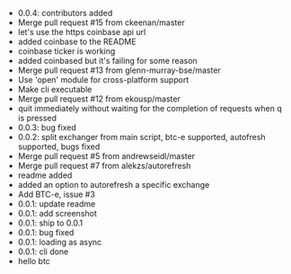  * 0.0.4: contributors added
 * Merge pull request #15 from ckeenan/master
 * let's use the https coinbase api url
 * added coinbase to the README
 * coinbase ticker is working
 * added coinbased but it's failing for some reason
 * Merge pull request #13 from glenn-murray-bse/master
 * Use 'open' module for cross-platform support
 * Make cli executable
 * Merge pull request #12 from ekousp/master
 * quit immediately without waiting for the completion of requests when q is pressed
 * 0.0.3: bug fixed
 * 0.0.2: split exchanger from main script, btc-e supported, autofresh supported, bugs fixed
 * Merge pull request #5 from andrewseidl/master
 * Merge pull request #7 from alekzs/autorefresh
 * readme added
 * added an option to autorefresh a specific exchange
 * Add BTC-e, issue #3
 * 0.0.1: update readme
 * 0.0.1: add screenshot
 * 0.0.1: ship to 0.0.1
 * 0.0.1: bug fixed
 * 0.0.1: loading as async
 * 0.0.1: cli done
 * hello btc